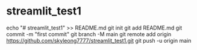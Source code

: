# streamlit_test1
echo "# streamlit_test1" >> README.md
git init
git add README.md
git commit -m "first commit"
git branch -M main
git remote add origin https://github.com/skyleong7777/streamlit_test1.git
git push -u origin main
